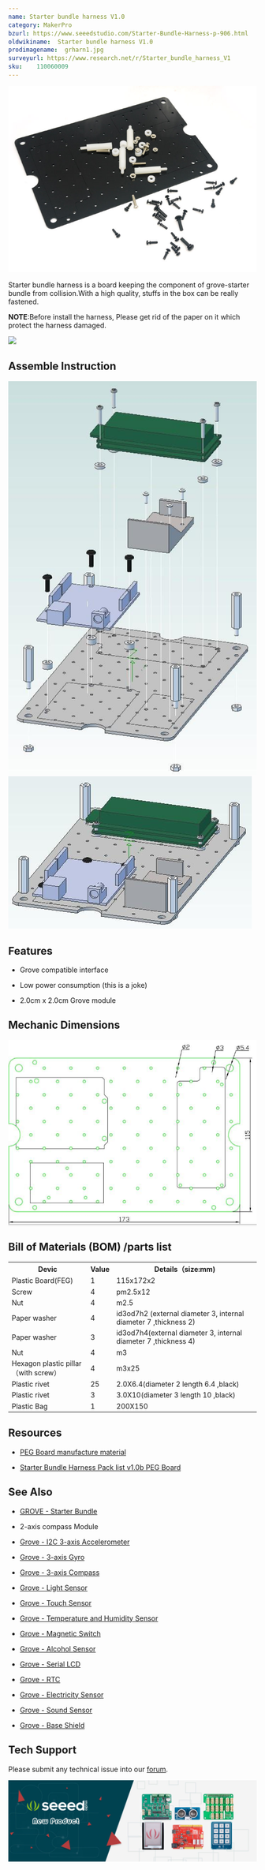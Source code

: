 ```yaml
---
name: Starter bundle harness V1.0
category: MakerPro
bzurl: https://www.seeedstudio.com/Starter-Bundle-Harness-p-906.html
oldwikiname:  Starter bundle harness V1.0
prodimagename:  grharn1.jpg
surveyurl: https://www.research.net/r/Starter_bundle_harness_V1
sku:    110060009
---
```

![](https://github.com/SeeedDocument/Starter_bundle_harness_V1/raw/master/img/grharn1.jpg)

Starter bundle harness is a board  keeping the component of grove-starter bundle from collision.With a high quality, stuffs in the box can be really fastened.

**NOTE**:Before install the harness, Please get rid of the paper on it which protect the harness damaged.

[![](https://github.com/SeeedDocument/Seeed-WiKi/raw/master/docs/images/300px-Get_One_Now_Banner-ragular.png)](https://www.seeedstudio.com/Starter-Bundle-Harness-p-906.html)

##   Assemble Instruction

![](https://github.com/SeeedDocument/Starter_bundle_harness_V1/raw/master/img/Starter_bundle_assemble_instruction.jpg)
![](https://github.com/SeeedDocument/Starter_bundle_harness_V1/raw/master/img/Starter_bundle_assemble_instruction_2.jpg)

##   Features

*   Grove compatible interface

*   Low power consumption (this is a joke)

*   2.0cm x 2.0cm Grove module

##   Mechanic Dimensions

![](https://github.com/SeeedDocument/Starter_bundle_harness_V1/raw/master/img/Starterbh_mech.jpg)

##   Bill of Materials (BOM) /parts list

<table >
<tr>
<th>Devic
</th>
<th>Value
</th>
<th>Details（size:mm)
</th></tr>
<tr>
<td width="200px"> Plastic Board(FEG)
</td>
<td> 1
</td>
<td width="200px"> 115x172x2
</td></tr>
<tr>
<td width="200px"> Screw
</td>
<td> 4
</td>
<td width="400px"> pm2.5x12
</td></tr>
<tr>
<td width="200px"> Nut
</td>
<td> 4
</td>
<td width="200px"> m2.5
</td></tr>
<tr>
<td width="200px"> Paper washer
</td>
<td> 4
</td>
<td width="400px">id3od7h2 (external diameter 3, internal diameter 7 ,thickness 2)
</td></tr>
<tr>
<td width="200px"> Paper washer
</td>
<td> 3
</td>
<td width="400px">id3od7h4(external diameter 3, internal diameter 7 ,thickness 4)
</td></tr>
<tr>
<td width="200px"> Nut
</td>
<td> 4
</td>
<td width="200px"> m3
</td></tr>
<tr>
<td width="200px"> Hexagon plastic pillar（with screw）
</td>
<td> 4
</td>
<td width="400px"> m3x25
</td></tr>
<tr>
<td width="200px"> Plastic rivet
</td>
<td> 25
</td>
<td width="400px"> 2.0X6.4(diameter 2 length 6.4 ,black)
</td></tr>
<tr>
<td width="200px"> Plastic rivet
</td>
<td> 3
</td>
<td width="400px"> 3.0X10(diameter 3 length 10 ,black)
</td></tr>
<tr>
<td width="200px"> Plastic Bag
</td>
<td> 1
</td>
<td width="400px"> 200X150
</td></tr></table>

##   Resources

*   [PEG Board manufacture material](http://garden.seeedstudio.com/images/7/76/PEG_Board_manufacture_material.zip)

*   [Starter Bundle Harness Pack list v1.0b PEG Board](http://garden.seeedstudio.com/images/f/ff/Starter_Bundle_Harness_Pack_list_v1.0b_PEG_Board.pdf)

##   See Also

*   [GROVE - Starter Bundle](/Grove_System "GROVE System")

*   2-axis compass Module

*   [Grove - I2C 3-axis Accelerometer](/Grove-3-Axis_Digital_Accelerometer-400g "Grove - I2C 3-axis Accelerometer")

*   [Grove - 3-axis Gyro](/Grove-3-Axis_Digital_Gyro "Grove - 3-axis Gyro")

*   [Grove - 3-axis Compass](/Grove-3-Axis_Compass_V1.0 "Grove_-_3-axis_Compass")

*   [Grove - Light Sensor](/Grove-Light_Sensor "Grove - Light Sensor")

*   [Grove - Touch Sensor](/Grove-Touch_Sensor "Grove - Touch Sensor")

*   [Grove - Temperature and Humidity Sensor](/Grove-TemperatureAndHumidity_Sensor/ "Grove - Temperature and Humidity Sensor")

*   [Grove - Magnetic Switch](/Grove-Magnetic_Switch "Grove - Magnetic Switch")

*   [Grove - Alcohol Sensor](/Grove-Alcohol_Sensor "Grove - Alcohol Sensor")

*   [Grove - Serial LCD](/Grove-Serial_LCD_V1.0/ "Grove - Serial LCD")

*   [Grove - RTC](/Grove-RTC "Grove - RTC")

*   [Grove - Electricity Sensor](/Grove-Electricity_Sensor "Grove - Electricity Sensor")

*   [Grove - Sound Sensor ](/Grove-Sound_Sensor "Grove - Sound Sensor")

*   [Grove - Base Shield](/Base_Shield_V2 "Grove - Base Shield")

## Tech Support
Please submit any technical issue into our [forum](http://forum.seeedstudio.com/). <br /><p style="text-align:center"><a href="https://www.seeedstudio.com/act-4.html" target="_blank"><img src="https://github.com/SeeedDocument/Wiki_Banner/raw/master/new_product.jpg" /></a></p>